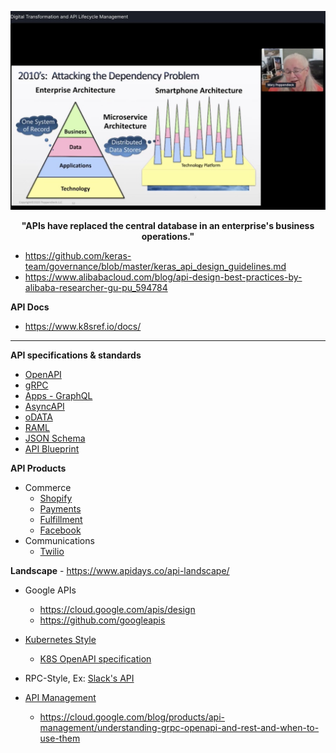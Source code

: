 ![](../images/APIs.jpeg)
<p align="center"> <b> "APIs have replaced the central database in an enterprise's business operations." </b> </p>

* https://github.com/keras-team/governance/blob/master/keras_api_design_guidelines.md
* https://www.alibabacloud.com/blog/api-design-best-practices-by-alibaba-researcher-gu-pu_594784


**API Docs**
* https://www.k8sref.io/docs/

---

**API specifications & standards**

* [OpenAPI](https://github.com/OAI/OpenAPI-Specification/)
* [gRPC](https://grpc.io/)
* [Apps - GraphQL](../Patterns/GraphQL.md)  
* [AsyncAPI](https://www.asyncapi.com/)
* [oDATA](https://www.odata.org/)
* [RAML](https://raml.org/)
* [JSON Schema](https://json-schema.org/)
* [API Blueprint](https://apiblueprint.org/)

**API Products**
  * Commerce
    * [Shopify](https://shopify.dev/concepts/shopify-introduction)
    * [Payments](https://stripe.com/docs/api)
    * [Fulfillment](https://shiphero.com/)
    * [Facebook](https://developers.facebook.com/docs/commerce-platform)
 * Communications
    * [Twilio](https://www.twilio.com/docs/api)

**Landscape** - https://www.apidays.co/api-landscape/
* Google APIs
  * https://cloud.google.com/apis/design
  * https://github.com/googleapis
  
* [Kubernetes Style](https://kubernetes.io/docs/concepts/overview/kubernetes-api/)
  * [K8S OpenAPI specification](https://github.com/kubernetes/kubernetes/tree/master/api/openapi-spec)

* RPC-Style, Ex: [Slack's API](https://api.slack.com/web)

* [API Management ](https://cloud.google.com/apigee/api-management)
  * https://cloud.google.com/blog/products/api-management/understanding-grpc-openapi-and-rest-and-when-to-use-them
  

